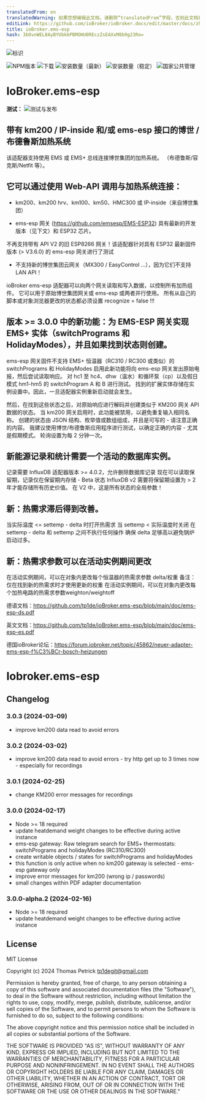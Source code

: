 ```yaml
---
translatedFrom: en
translatedWarning: 如果您想编辑此文档，请删除“translatedFrom”字段，否则此文档将再次自动翻译
editLink: https://github.com/ioBroker/ioBroker.docs/edit/master/docs/zh-cn/adapterref/iobroker.ems-esp/README.md
title: ioBroker.ems-esp
hash: 3bOvnWEL8AyBYUbkbPBMOHU0REczZsEAXxM8b9g23Ro=
---
```

![标识](../../../en/adapterref/iobroker.ems-esp/admin/ems-esp.png)

![NPM版本](https://img.shields.io/npm/v/iobroker.ems-esp.svg)
![下载](https://img.shields.io/npm/dm/iobroker.ems-esp.svg)
![安装数量（最新）](https://iobroker.live/badges/ems-esp-installed.svg)
![安装数量（稳定）](https://iobroker.live/badges/ems-esp-stable.svg)
![国家公共管理](https://nodei.co/npm/iobroker.ems-esp.png?downloads=true)

# IoBroker.ems-esp
**测试：** ![测试与发布](https://github.com/tp1de/ioBroker.ems-esp/workflows/Test%20and%20Release/badge.svg)

## 带有 km200 / IP-inside 和/或 ems-esp 接口的博世 / 布德鲁斯加热系统
该适配器支持使用 EMS 或 EMS+ 总线连接博世集团的加热系统。
（布德鲁斯/容克斯/Netfit 等）。

## 它可以通过使用 Web-API 调用与加热系统连接：
* km200、km200 hrv、km100、km50、HMC300 或 IP-inside（来自博世集团）

* ems-esp 网关 (https://github.com/emsesp/EMS-ESP32) 具有最新的开发版本（见下文）和 ESP32 芯片。

不再支持带有 API V2 的旧 ESP8266 网关！该适配器针对具有 ESP32 最新固件版本 (> V3.6.0) 的 ems-esp 网关进行了测试

* 不支持新的博世集团云网关（MX300 / EasyControl ...），因为它们不支持 LAN API！

ioBroker ems-esp 适配器可以向两个网关读取和写入数据，以控制所有加热组件。
它可以用于原始博世集团网关或 ems-esp 或两者并行使用。
所有从自己的脚本或对象浏览器更改的状态都必须设置 recognize = false !!!

## 版本 >= 3.0.0 中的新功能：为 EMS-ESP 网关实现 EMS+ 实体（switchPrograms 和 HolidayModes），并且如果找到状态则创建。
ems-esp 网关固件不支持 EMS+ 恒温器（RC310 / RC300 或类似）的 switchPrograms 和 HolidayModes 启用此新功能将向 ems-esp 网关发出原始电报，然后尝试读取响应。
对 hc1 至 hc4、dhw（温水）和循环泵（cp）以及假日模式 hm1-hm5 的 switchProgram A 和 B 进行测试。
找到的扩展实体存储在实例设置中。因此，一旦适配器实例重新启动就会发生。

然后，在找到这些状态之后，对原始响应进行解码并创建类似于 KM200 网关 API 数据的状态。
当 km200 网关启用时，此功能被禁用，以避免重复输入相同名称。
创建的状态由 JSON 结构、枚举值或数组组成，并且是可写的 - 请注意正确的内容。
我建议使用博世/布德鲁斯应用程序进行测试，以确定正确的内容 - 尤其是假期模式。
轮询设置为每 2 分钟一次。

## 新能源记录和统计需要一个活动的数据库实例。
记录需要 InfluxDB 适配器版本 >= 4.0.2，允许删除数据库记录 现在可以读取保留期，记录仅在保留期内存储 - Beta 状态 InfluxDB v2 需要将保留期设置为 > 2 年才能存储所有历史价值。
在 V2 中，这是所有状态的全局参数！

## 新：热需求滞后得到改善。
当实际温度 <= settemp - delta 时打开热需求 当 settemp < 实际温度时关闭 在 settemp - delta 和 settemp 之间不执行任何操作 确保 delta 足够高以避免锅炉启动过多。

## 新：热需求参数可以在活动实例期间更改
在活动实例期间，可以在对象内更改每个恒温器的热需求参数 delta/权重 备注：仅在找到新的热需求时才使用更新的权重 在活动实例期间，可以在对象内更改每个加热电路的热需求参数weighton/weightoff

德语文档：https://github.com/tp1de/ioBroker.ems-esp/blob/main/doc/ems-esp-ds.pdf

英文文档：https://github.com/tp1de/ioBroker.ems-esp/blob/main/doc/ems-esp-es.pdf

德国ioBroker论坛：https://forum.iobroker.net/topic/45862/neuer-adapter-ems-esp-f%C3%BCr-bosch-heizungen

# Iobroker.ems-esp

## Changelog
<!--
	Placeholder for the next version (at the beginning of the line):
	### **WORK IN PROGRESS**
-->
### 3.0.3 (2024-03-09)
* improve km200 data read to avoid errors

### 3.0.2 (2024-03-02)
* improve km200 data read to avoid errors - try http get up to 3 times now - especially for recordings

### 3.0.1 (2024-02-25)
* change KM200 error messages for recordings

### 3.0.0 (2024-02-17)
* Node >= 18 required
* update heatdemand weight changes to be effective during active instance
* ems-esp gateway: Raw telegram search for EMS+ thermostats: switchPrograms and holidayModes (RC310/RC300)
* create writable objects / states for switchPrograms and holidayModes
* this function is only active when no km200 gateway is selected - ems-esp gateway only
* improve error messages for km200 (wrong ip / passwords)
* small changes within PDF adapter documentation

### 3.0.0-alpha.2 (2024-02-16)
* Node >= 18 required
* update heatdemand weight changes to be effective during active instance

## License
MIT License

Copyright (c) 2024 Thomas Petrick <tp1degit@gmail.com>

Permission is hereby granted, free of charge, to any person obtaining a copy
of this software and associated documentation files (the "Software"), to deal
in the Software without restriction, including without limitation the rights
to use, copy, modify, merge, publish, distribute, sublicense, and/or sell
copies of the Software, and to permit persons to whom the Software is
furnished to do so, subject to the following conditions:

The above copyright notice and this permission notice shall be included in all
copies or substantial portions of the Software.

THE SOFTWARE IS PROVIDED "AS IS", WITHOUT WARRANTY OF ANY KIND, EXPRESS OR
IMPLIED, INCLUDING BUT NOT LIMITED TO THE WARRANTIES OF MERCHANTABILITY,
FITNESS FOR A PARTICULAR PURPOSE AND NONINFRINGEMENT. IN NO EVENT SHALL THE
AUTHORS OR COPYRIGHT HOLDERS BE LIABLE FOR ANY CLAIM, DAMAGES OR OTHER
LIABILITY, WHETHER IN AN ACTION OF CONTRACT, TORT OR OTHERWISE, ARISING FROM,
OUT OF OR IN CONNECTION WITH THE SOFTWARE OR THE USE OR OTHER DEALINGS IN THE
SOFTWARE."